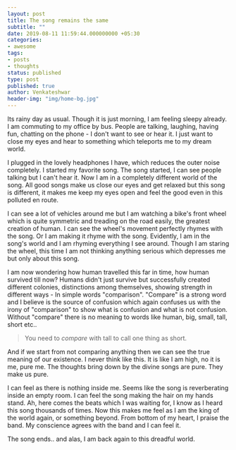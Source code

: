 ```yaml
---
layout: post
title: The song remains the same
subtitle: ""
date: 2019-08-11 11:59:44.000000000 +05:30
categories:
- awesome
tags:
- posts
- thoughts
status: published
type: post
published: true
author: Venkateshwar
header-img: "img/home-bg.jpg"
---
```



Its rainy day as usual. Though it is just morning, I am feeling sleepy already. I am commuting to my office by bus. People are talking, laughing, having fun, chatting on the phone - I don't want to see or hear it. I just want to close my eyes and hear to something which teleports me to my dream world.  
  
I plugged in the lovely headphones I have, which reduces the outer noise completely. I started my favorite song. The song started, I can see people talking but I can't hear it. Now I am in a completely different world of the song. All good songs make us close our eyes and get relaxed but this song is different, it makes me keep my eyes open and feel the good even in this polluted en route.  
  
I can see a lot of vehicles around me but I am watching a bike's front wheel which is quite symmetric and treading on the road easily, the greatest creation of human. I can see the wheel's movement perfectly rhymes with the song. Or I am making it rhyme with the song. Evidently, I am in the song's world and I am rhyming everything I see around. Though I am staring the wheel, this time I am not thinking anything serious which depresses me but only about this song.  
  
I am now wondering how human travelled this far in time, how human survived till now? Humans didn't just survive but successfully created different colonies, distinctions among themselves, showing strength in different ways - In simple words "comparison". "Compare" is a strong word and I believe is the source of confusion which again confuses us with the irony of "comparison" to show what is confusion and what is not confusion. Without "compare" there is no meaning to words like human, big, small, tall, short etc..  
  
> You need to *compare* with tall to call one thing as short.  
  
And if we start from not comparing anything then we can see the true meaning of our existence. I never think like this. It is like I am high, no it is me, pure me. The thoughts bring down by the divine songs are pure. They make us pure.  
  
I can feel as there is nothing inside me. Seems like the song is reverberating inside an empty room. I can feel the song making the hair on my hands stand. Ah, here comes the beats which I was waiting for, I know as I heard this song thousands of times. Now this makes me feel as I am the king of the world again, or something beyond. From bottom of my heart, I praise the band. My conscience agrees with the band and I can feel it.  
  
The song ends.. and alas, I am back again to this dreadful world.
